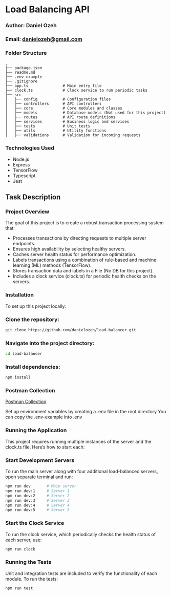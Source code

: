 
# Load Balancing API

### Author: Daniel Ozeh
### Email: danielozeh@gmail.com

### Folder Structure

```plaintext
.
├── package.json
├── readme.md
├── .env-example
├── .gitignore
├── app.ts               # Main entry file
├── clock.ts             # Clock service to run periodic tasks
├── src
│   ├── config           # Configuration files
│   ├── controllers      # API controllers
│   ├── core             # Core modules and classes
│   ├── models           # Database models (Not used for this project)
│   ├── routes           # API route definitions
│   ├── services         # Business logic and services
│   ├── tests            # Unit tests
│   ├── utils            # Utility functions
│   ├── validations      # Validation for incoming requests
```

### Technologies Used
- Node.js
- Express
- TensorFlow
- Typescript
- Jest

## Task Description

### Project Overview

The goal of this project is to create a robust transaction processing system that:

- Processes transactions by directing requests to multiple server endpoints.
- Ensures high availability by selecting healthy servers.
- Caches server health status for performance optimization.
- Labels transactions using a combination of rule-based and machine learning (ML) methods (TensorFlow).
- Stores transaction data and labels in a File (No DB for this project).
- Includes a clock service (clock.ts) for periodic health checks on the servers.


### Installation
To set up this project locally:

### Clone the repository:
```bash
git clone https://github.com/danielozeh/load-balancer.git
```

### Navigate into the project directory:
```bash
cd load-balancer
```

### Install dependencies:
```bash
npm install
```

### Postman Collection
[Postman Collection](https://documenter.getpostman.com/view/6890514/2sAY517ziy)

Set up environment variables by creating a .env file in the root directory
You can copy the .env-example into .env

### Running the Application
This project requires running multiple instances of the server and the clock.ts file. Here’s how to start each:

### Start Development Servers
To run the main server along with four additional load-balanced servers, open separate terminal and run:

```bash
npm run dev       # Main server
npm run dev:1     # Server 1
npm run dev:2     # Server 2
npm run dev:3     # Server 3
npm run dev:4     # Server 4
npm run dev:5     # Server 5
```

### Start the Clock Service
To run the clock service, which periodically checks the health status of each server, use:
```bash
npm run clock
```

### Running the Tests
Unit and integration tests are included to verify the functionality of each module. To run the tests:
```bash
npm run test
```